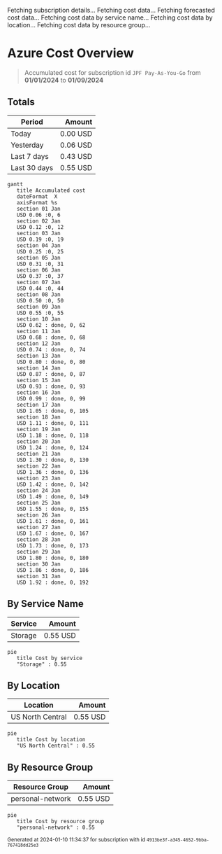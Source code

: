 Fetching subscription details...
Fetching cost data...
Fetching forecasted cost data...
Fetching cost data by service name...
Fetching cost data by location...
Fetching cost data by resource group...
# Azure Cost Overview

> Accumulated cost for subscription id `JPF Pay-As-You-Go` from **01/01/2024** to **01/09/2024**

## Totals

|Period|Amount|
|---|---:|
|Today|0.00 USD|
|Yesterday|0.06 USD|
|Last 7 days|0.43 USD|
|Last 30 days|0.55 USD|

```mermaid
gantt
   title Accumulated cost
   dateFormat  X
   axisFormat %s
   section 01 Jan
   USD 0.06 :0, 6
   section 02 Jan
   USD 0.12 :0, 12
   section 03 Jan
   USD 0.19 :0, 19
   section 04 Jan
   USD 0.25 :0, 25
   section 05 Jan
   USD 0.31 :0, 31
   section 06 Jan
   USD 0.37 :0, 37
   section 07 Jan
   USD 0.44 :0, 44
   section 08 Jan
   USD 0.50 :0, 50
   section 09 Jan
   USD 0.55 :0, 55
   section 10 Jan
   USD 0.62 : done, 0, 62
   section 11 Jan
   USD 0.68 : done, 0, 68
   section 12 Jan
   USD 0.74 : done, 0, 74
   section 13 Jan
   USD 0.80 : done, 0, 80
   section 14 Jan
   USD 0.87 : done, 0, 87
   section 15 Jan
   USD 0.93 : done, 0, 93
   section 16 Jan
   USD 0.99 : done, 0, 99
   section 17 Jan
   USD 1.05 : done, 0, 105
   section 18 Jan
   USD 1.11 : done, 0, 111
   section 19 Jan
   USD 1.18 : done, 0, 118
   section 20 Jan
   USD 1.24 : done, 0, 124
   section 21 Jan
   USD 1.30 : done, 0, 130
   section 22 Jan
   USD 1.36 : done, 0, 136
   section 23 Jan
   USD 1.42 : done, 0, 142
   section 24 Jan
   USD 1.49 : done, 0, 149
   section 25 Jan
   USD 1.55 : done, 0, 155
   section 26 Jan
   USD 1.61 : done, 0, 161
   section 27 Jan
   USD 1.67 : done, 0, 167
   section 28 Jan
   USD 1.73 : done, 0, 173
   section 29 Jan
   USD 1.80 : done, 0, 180
   section 30 Jan
   USD 1.86 : done, 0, 186
   section 31 Jan
   USD 1.92 : done, 0, 192
```

## By Service Name

|Service|Amount|
|---|---:|
|Storage|0.55 USD|

```mermaid
pie
   title Cost by service
   "Storage" : 0.55
```

## By Location

|Location|Amount|
|---|---:|
|US North Central|0.55 USD|

```mermaid
pie
   title Cost by location
   "US North Central" : 0.55
```

## By Resource Group

|Resource Group|Amount|
|---|---:|
|personal-network|0.55 USD|

```mermaid
pie
   title Cost by resource group
   "personal-network" : 0.55
```

<sup>Generated at 2024-01-10 11:34:37 for subscription with id `4913be3f-a345-4652-9bba-767418dd25e3`</sup>
